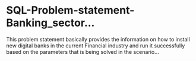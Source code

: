 # SQL-Problem-statement-Banking_sector...
This problem statement basically provides the information on how to install new digital banks in the current Financial industry and run it successfully  based on the parameters that is being solved in the scenario...
